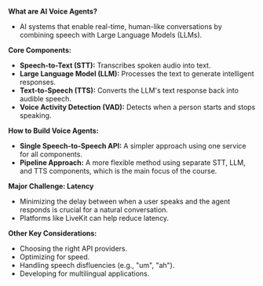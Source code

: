 
**What are AI Voice Agents?**
* AI systems that enable real-time, human-like conversations by combining speech with Large Language Models (LLMs).

**Core Components:**
* **Speech-to-Text (STT):** Transcribes spoken audio into text.
* **Large Language Model (LLM):** Processes the text to generate intelligent responses.
* **Text-to-Speech (TTS):** Converts the LLM's text response back into audible speech.
* **Voice Activity Detection (VAD):** Detects when a person starts and stops speaking.

**How to Build Voice Agents:**
* **Single Speech-to-Speech API:** A simpler approach using one service for all components.
* **Pipeline Approach:** A more flexible method using separate STT, LLM, and TTS components, which is the main focus of the course.

**Major Challenge: Latency**
* Minimizing the delay between when a user speaks and the agent responds is crucial for a natural conversation.
* Platforms like LiveKit can help reduce latency.

**Other Key Considerations:**
* Choosing the right API providers.
* Optimizing for speed.
* Handling speech disfluencies (e.g., "um", "ah").
* Developing for multilingual applications.